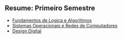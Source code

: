 ## Resume: Primeiro Semestre

- [Fundamentos de Logica e Algoritimos](Fundamentos%20de%20Logica%20e%20Algoritimos)
- [Sistemas Operacionais e Redes de Computadores](S.O.%20e%20Redes%20de%20Computadores)
- [Design Digital](Design%20Digital)